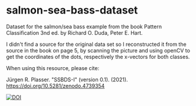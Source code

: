 # salmon-sea-bass-dataset
Dataset for the salmon/sea bass example from the book Pattern Classification 3nd ed. by Richard O. Duda, Peter E. Hart.

I didn't find a source for the original data set so I reconstructed it from the source in the book on page 5, by scanning the picture
and using openCV to get the coordinates of the dots, respectively the x-vectors for both classes.

When using this resource, please cite:

Jürgen R. Plasser. "SSBDS-I" (version 0.1). (2021). https://doi.org/10.5281/zenodo.4739354

[![DOI](https://zenodo.org/badge/364645409.svg)](https://zenodo.org/badge/latestdoi/364645409)
